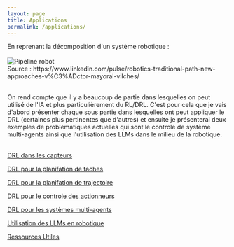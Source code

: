```yaml
---
layout: page
title: Applications
permalink: /applications/
---
```

<link rel="stylesheet" href="https://picorba.github.io/Rapport-veille-technologique/assets/css/theme_dark.css">
<div class="texte">
En reprenant la décomposition d'un système robotique : <br> <br>
</div>
<img src="https://picorba.github.io/Rapport-veille-technologique/assets/images/pipeline_robot.jpg" alt="Pipeline robot"><br>
<div class="texte">
Source : https://www.linkedin.com/pulse/robotics-traditional-path-new-approaches-v%C3%ADctor-mayoral-vilches/ <br> <br>

On rend compte que il y a beaucoup de partie dans lesquelles on peut utilisé de l'IA et plus particulièrement du RL/DRL. C'est pour cela que je vais d'abord présenter chaque sous partie dans lesquelles ont peut appliquer le DRL (certaines plus pertinentes que d'autres) et ensuite je présenterai deux exemples de problèmatiques actuelles qui sont le controle de système multi-agents ainsi que l'utilisation des LLMs dans le milieu de la robotique.<br> <br>

</div>

[DRL dans les capteurs](/Rapport-veille-technologique/applicationss/2024/03/17/capteurs.html)

[DRL pour la planifation de taches](/Rapport-veille-technologique/applicationss/2024/03/17/taches.html)

[DRL pour la planifation de trajectoire](/Rapport-veille-technologique/applicationss/2024/03/17/trajectoire.html)

[DRL pour le controle des actionneurs](/Rapport-veille-technologique/applicationss/2024/03/17/actionneurs.html)

[DRL pour les systèmes multi-agents](/Rapport-veille-technologique/applicationss/2024/03/17/multiagent.html)


[Utilisation des LLMs en robotique](/Rapport-veille-technologique/applicationss/2024/03/17/llm.html)

[Ressources Utiles](/Rapport-veille-technologique/applicationss/2024/03/17/ressources_application.html)